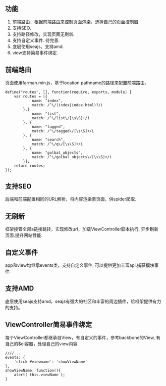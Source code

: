 ## 功能
1. 前端路由，根据前端路由来控制页面渲染，选择自己的页面控制器.  
2. 支持SEO.  
3. 支持路径修改，实现页面无刷新.  
4. 支持自定义事件. 待完善.  
5. 底层使用seajs，支持amd. 
6. view支持简易事件绑定. 

## 前端路由
页面使用farman.min.js，基于location.pathname的路径来配置前端路由。

	define("routes", [], function(require, exports, module) {
		var routes = [{
				name: "index",
				match: /^\/(index|index.html)?/i
			},{
				name: "list",
				match: /^\/list\/[\s\S]+/i
			}, {
				name: "tagged",
				match: /^\/tagged\/[\s\S]+/i
			}, {
				name: "search",
				match: /^\/q\/[\s\S]+/i
			}, {
				name: "golbal_objects",
				match: /^\/golbal_objects\/[\s\S]+/i
			}];
		return routes;
	});

## 支持SEO
后端和前端配置相同的URL解析，将内容渲染至页面，供spider爬取.

## 无刷新
框架接管全部a链接跳转，实现修改url，加载ViewController脚本执行, 异步刷新页面.提升网站性能.

## 自定义事件
app和view均继承events类，支持自定义事件, 可以提供更加丰富api.捕获模块事件.

## 支持AMD
底层使用seajs支持amd，seajs有强大的社区和丰富的周边插件，给框架提供有力的支持。

## ViewController简易事件绑定
每个ViewController都继承自View，有自定义的事件，参考backbone的View, 有自己的$el容器，处理自己的view内容.
	
	////...
	events: {
        'click #viewname': 'showViewName'
    },
	showViewName: function(){
		alert( this.viewName );
	}
